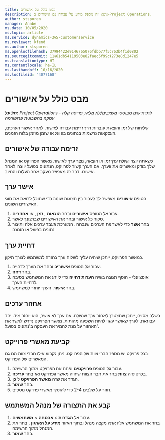 ```yaml
---
title: מבט כולל על אישורים
description: נושא זה מספק מידע על עבודה עם אישורים ב-Project Operations.
author: stsporen
manager: Annbe
ms.date: 10/05/2020
ms.topic: article
ms.service: dynamics-365-customerservice
ms.reviewer: kfend
ms.author: stsporen
ms.openlocfilehash: 37994422e9146765076fdbb77f5c763b4f1d0802
ms.sourcegitcommit: 11a61db54119503e82faec5f99c4273e8d1247e5
ms.translationtype: HT
ms.contentlocale: he-IL
ms.lasthandoff: 10/16/2020
ms.locfileid: "4077168"
---
```

# <a name="approvals-overview"></a>מבט כולל על אישורים

_**חל על:** Project Operations לתרחישים מבוססי משאבים/לא מלאי, פריסה קלה - עסקה בחשבונית פרופורמה_

שליחות של זמן והוצאות עוברות דרך זרימת עבודה לאישור. לאחר אישור הערכים, העסקאות נרשמות בנתונים בפועל או שזמן מוזמן בלוח הזמנים.

## <a name="approvals-workflow"></a>זרימת עבודה של אישורים
כשאתה יוצר ושולח ערך זמן או הוצאה, נוצר ערך לאישור. מאשר הפרויקט או המנהל שלך בודק ומאשרים את הערך. אם הערך קשור לפרויקט, הנתונים בפועל יווצרו לאחר אישורו. דבר זה מאפשר מעקב אחר העלות והחיוב. 

## <a name="approve-an-entry"></a>אישר ערך
הטופס **אישורים** מאפשר לך לעבור בין תצוגות שונות כדי שתוכל לרואת את סוגי האישורים השונים.
  
1. עבור אל הטופס **אישורים** ובחר **הוצאות** , **זמן** , או **אחזורים**.
2. סקור כל אישור ובחר את האישורים שברצונך לאשר.
3. בחר **אשר** כדי לאשר את הערכים שנבחרו.
המערכת תעבד ערכים אלה ותיצור נתונים בפועל או הזמנה.

## <a name="reject-an-entry"></a>דחיית ערך
כמאשר הפרויקט, ייתכן שיהיה עליך לשלוח ערך בחזרה למשתמש לצורך תיקון.
  
1. עבור אל הטופס **אישורים** ובחר את הערך לדחייה. 
2. בחר **דחה**.
3. אופציונלי - הוסף תגובה בשיח **הערות דחייה** כדי ליידע את המשתמש בסיבה לדחיית הערך.
4. בחר **אישור**. הערך יוחזר למשתמש.
  
## <a name="recall-entries"></a>אחזור ערכים
בשלב מסוים, ייתכן שתצטרך לאחזר ערך שנשלח. אם ערך לא אושר, הוא יוחזר מיד. יחד עם זאת, לערך שאושר עשוי להיות השפעה מהותית. מאשר הפרויקט נדרש לאשר את האחזור על מנת להמיר את העסקה ב'נתונים בפועל'.

## <a name="specify-project-approvers"></a>קביעת מאשרי פרוייקט
בכל פרויקט יש מספר חברי צוות של הפרויקט. ניתן לקבוע אילו חברי צוות הם גם המאשרים של הפרויקט.

1. עבור אל הטופס **פרויקטים** ופתח את הפרויקט מתוך הרשימה.
2. בכרטיסיה **צוות** בחר את חבר הצוות שיהיה מאשר הפרויקט ואז בחר **עריכה**.
3. הגדר את שדה **מאשר הפרויקט** ל **כן**.
4. בחר **שמור**.
5. חזור על שלבים 2-4‏ כדי להוסיף מאשרי פרויקט נוספים.

## <a name="configure-the-users-manager"></a>קבע את התצורה של מנהל המשתמש

1. עבור אל **הגדרות** > **אבטחה** > **משתמשים**.
2. בחר את המשתמש אליו אתה מקצה מנהל ובתוך האזור **מידע על הארגון** , בחר את המנהל מתוך הרשימה. 
3. בחר **שמור**.


